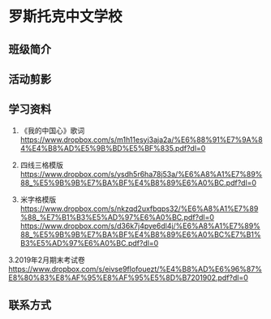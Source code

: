 # 罗斯托克中文学校



## 班级简介


## 活动剪影



## 学习资料

1. 《我的中国心》歌词
https://www.dropbox.com/s/m1h11esyj3aja2a/%E6%88%91%E7%9A%84%E4%B8%AD%E5%9B%BD%E5%BF%835.pdf?dl=0

2. 四线三格模版
https://www.dropbox.com/s/ysdh5r6ha78j53a/%E6%A8%A1%E7%89%88_%E5%9B%9B%E7%BA%BF%E4%B8%89%E6%A0%BC.pdf?dl=0

3. 米字格模版
https://www.dropbox.com/s/nkzqd2uxfbqps32/%E6%A8%A1%E7%89%88_%E7%B1%B3%E5%AD%97%E6%A0%BC.pdf?dl=0
https://www.dropbox.com/s/d36k7j4pye6dl4j/%E6%A8%A1%E7%89%88_%E5%9B%9B%E7%BA%BF%E4%B8%89%E6%A0%BC%E7%B1%B3%E5%AD%97%E6%A0%BC.pdf?dl=0

3.2019年2月期末考试卷
https://www.dropbox.com/s/eivse9flofouezt/%E4%B8%AD%E6%96%87%E8%80%83%E8%AF%95%E8%AF%95%E5%8D%B7201902.pdf?dl=0

## 联系方式


